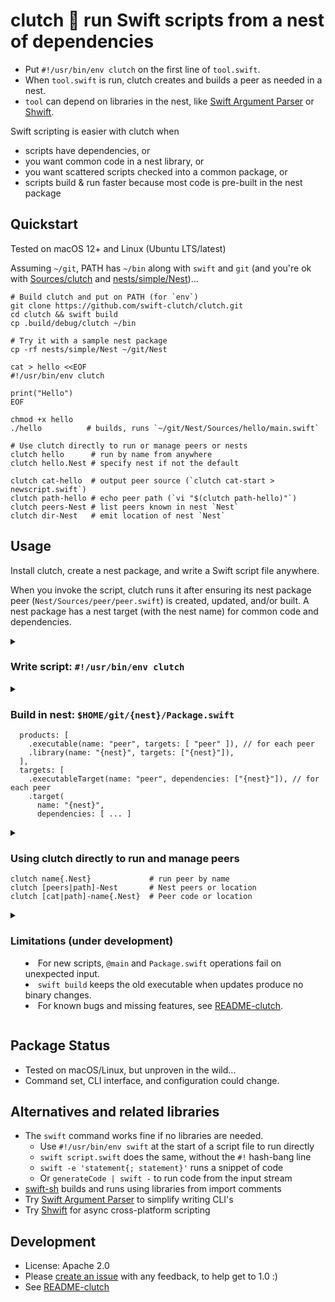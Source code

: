 # clutch 🪺 run Swift scripts from a nest of dependencies
- Put `#!/usr/bin/env clutch` on the first line of `tool.swift`.
- When `tool.swift` is run, clutch creates and builds a peer as needed in a nest.
- `tool` can depend on libraries in the nest, 
  like [Swift Argument Parser](https://github.com/apple/swift-argument-parser) 
  or [Shwift](https://github.com/GeorgeLyon/Shwift).

Swift scripting is easier with clutch when 
- scripts have dependencies, or
- you want common code in a nest library, or
- you want scattered scripts checked into a common package, or
- scripts build & run faster because most code is pre-built in the nest package

## Quickstart

Tested on macOS 12+ and Linux (Ubuntu LTS/latest)

Assuming `~/git`, PATH has `~/bin` along with `swift` and `git`
(and you're ok with [Sources/clutch](Sources/clutch) 
and [nests/simple/Nest](nests/simple/Nest))...

```
# Build clutch and put on PATH (for `env`)
git clone https://github.com/swift-clutch/clutch.git
cd clutch && swift build 
cp .build/debug/clutch ~/bin

# Try it with a sample nest package
cp -rf nests/simple/Nest ~/git/Nest

cat > hello <<EOF
#!/usr/bin/env clutch

print("Hello")
EOF

chmod +x hello 
./hello          # builds, runs `~/git/Nest/Sources/hello/main.swift`

# Use clutch directly to run or manage peers or nests
clutch hello      # run by name from anywhere
clutch hello.Nest # specify nest if not the default

clutch cat-hello  # output peer source (`clutch cat-start > newscript.swift`)
clutch path-hello # echo peer path (`vi "$(clutch path-hello)"`)
clutch peers-Nest # list peers known in nest `Nest`
clutch dir-Nest   # emit location of nest `Nest`
```

## Usage
Install clutch, create a nest package, and write a Swift script file anywhere.

When you invoke the script, clutch runs it after ensuring its nest package peer
(`Nest/Sources/peer/peer.swift`) is created, updated, and/or built.  A nest
package has a nest target (with the nest name) for common code and dependencies.


<details><summary>

### Write script: `#!/usr/bin/env clutch`

</summary>

- The peer name is the initial filename segment (before `.`).
    - The nest name is any trailing segment (ignoring .swift), or `Nest`.
    - Both the nest and peer name must be valid ASCII identifiers.
- The file is executable and has a valid hash-bang on the first line:
    - `#!/path/to/clutch`
    - `#!/usr/bin/env clutch` (best, if clutch is on your PATH)
- The script has valid top-level code, depending only on the nest library.

The nest peer in `{nest}/Sources/{peer}` will be created on first impression.
The peer filename is `main.swift`, or `{peer}.swift` if it contains `@main`.

`Package.swift` will be updated with peer product and target declarations:
- `.executable(name: "{peer}", targets: [ "{peer}" ]),`
- `.executableTarget(name: "{peer}", dependencies: ["{nest}"]),` 

</details>

<details><summary>

### Build in nest: `$HOME/git/{nest}/Package.swift`
```
  products: [
    .executable(name: "peer", targets: [ "peer" ]), // for each peer
    .library(name: "{nest}", targets: ["{nest}"]),
  ],
  targets: [
    .executableTarget(name: "peer", dependencies: ["{nest}"]), // for each peer
    .target(
      name: "{nest}",
      dependencies: [ ... ] 
``` 
</summary>

By default clutch builds using `-c debug --quiet` (to avoid delay and noise),
the nest package is named `Nest`, and it lives at `$HOME/git/Nest`. 

To configure the nest location or output, set environment variables:
- `CLUTCH_NEST_NAME`: find nest in `$HOME/{relative-path}/{nest-name}`
- `CLUTCH_NEST_RELPATH`: relative path from HOME (defaults to `git`)
- `CLUTCH_NEST_BASE`: find nest in `$CLUTCH_NEST_BASE/{nest-name}` instead
- `CLUTCH_NEST_PATH`: full path to nest directory (ignoring other variables)
- `CLUTCH_LOG`: any value to log steps to standard error
- `CLUTCH_BUILD`: `@{arg0}@{arg1}..`, or `{release} {loud | verbose}`

The nest directory name must be the name of the library module.

For sample nest packages, see [nests](nests).

</details>

<details><summary>

### Using clutch directly to run and manage peers
```
clutch name{.Nest}             # run peer by name
clutch [peers|path]-Nest       # Nest peers or location
clutch [cat|path]-name{.Nest}  # Peer code or location
```

</summary>

Use clutch directly to run scripts by filename or peer name
```
clutch name.swift      # Build and run name from default nest (even if new)
clutch name            # Run by name
```

Use clutch to list peers in a nest and find or copy the peer source file:
```
clutch peers-Data      # List peers in the `Data` nest
clutch path-name       # Echo path to source file for peer `name`
clutch cat-init.Data   # Output code from peer `init` in Data nest
```
</details>


<details><summary>

### Limitations (under development)
- For new scripts, `@main` and `Package.swift` operations fail on unexpected input.
- `swift build` keeps the old executable when updates produce no binary changes.
- For known bugs and missing features, see [README-clutch](README-clutch.md).

</summary>

- The `@main` detection is simplistic for new scripts (and not done for updates).
- The `Package.swift` editing for new scripts is also a simple scan.
    - It seeks `products: ` and `  targets:` (the latter with 2 leading spaces)
        - `target:` is common; please avoid 2 spaces before it. 
        - And please avoid that text in comments or other declarations. 
    - To avoid missed/invalid insertions, tag the line before the declaration:
      with `CLUTCH_PRODUCT` or `CLUTCH_TARGET`
- Builds are based only on last-modified time.
    - Swift does not re-link the binary after edits result in the same code
      (so a second clutch run would trigger another no-op build).
- Output streams and exit codes mix clutch, swift build, and executables.
- Users have to manually move or remove the peer to rename or delete.
    - Remove `Sources/peer` and two lines for peer in the nest `Package.swift`

</details>

## Package Status
- Tested on macOS/Linux, but unproven in the wild...
- Command set, CLI interface, and configuration could change.

## Alternatives and related libraries
- The `swift` command works fine if no libraries are needed.
    - Use `#!/usr/bin/env swift` at the start of a script file to run directly
    - `swift script.swift` does the same, without the `#!` hash-bang line
    - `swift -e 'statement{; statement}'` runs a snippet of code
    - Or `generateCode | swift -` to run code from the input stream
- [swift-sh](https://github.com/mxcl/swift-sh) builds and runs using libraries from import comments
- Try [Swift Argument Parser](https://github.com/apple/swift-argument-parser) to simplify writing CLI's
- Try [Shwift](https://github.com/GeorgeLyon/Shwift) for async cross-platform scripting

## Development
- License: Apache 2.0
- Please [create an issue](https://github.com/swift-nest/clutch/issues) with any feedback, to help get to 1.0 :)
- See [README-clutch](README-clutch.md)

